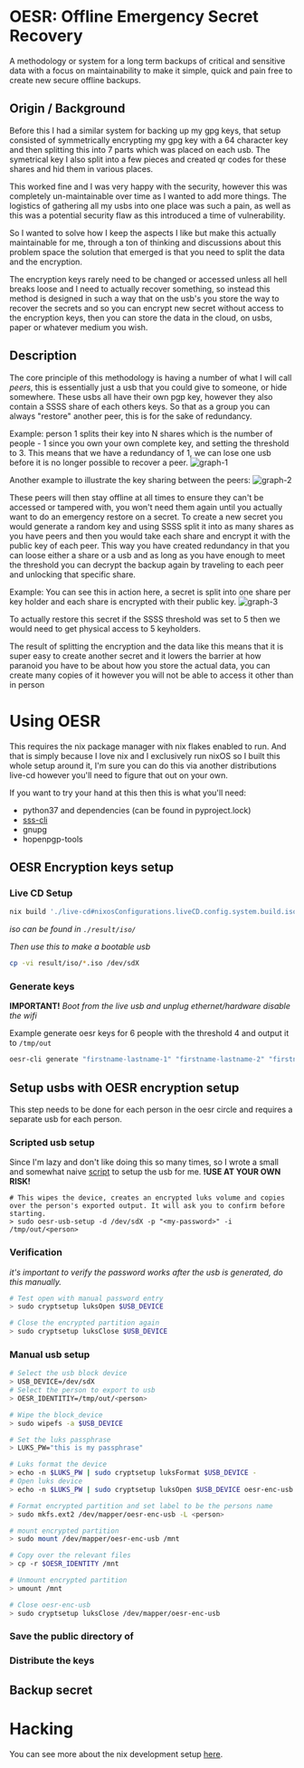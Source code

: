 # OESR: Offline Emergency Secret Recovery 

A methodology or system for a long term backups of critical and sensitive data with a focus on maintainability to make it simple, quick and pain free to create new secure offline backups. 


## Origin / Background 

Before this I had a similar system for backing up my gpg keys, that setup consisted of symmetrically encrypting my gpg key with a 64 character key and then splitting this into 7 parts which was placed on each usb. The symetrical key I also split into a few pieces and created qr codes for these shares and hid them in various places.

This worked fine and I was very happy with the security, however this was completely un-maintainable over time as I wanted to add more things. The logistics of gathering all my usbs into one place was such a pain, as well as this was a potential security flaw as this introduced a time of vulnerability.

So I wanted to solve how I keep the aspects I like but make this actually maintainable for me, through a ton of thinking and discussions about this problem space the solution that emerged is that you need to split the data and the encryption. 

The encryption keys rarely need to be changed or accessed unless all hell breaks loose and I need to actually recover something, so instead this method is designed in such a way that on the usb's you store the way to recover the secrets and so you can encrypt new secret without access to the encryption keys, then you can store the data in the cloud, on usbs, paper or whatever medium you wish.

## Description

The core principle of this methodology is having a number of what I will call _peers_, this is essentially just a usb that you could give to someone, or hide somewhere. These usbs all have their own pgp key, however they also contain a SSSS share of each others keys. So that as a group you can always "restore" another peer, this is for the sake of redundancy. 

Example: person 1 splits their key into N shares which is the number of people - 1 since you own your own complete key, and setting the threshold to 3. This means that we have a redundancy of 1, we can lose one usb before it is no longer possible to recover a peer.
![graph-1](./media/ssss-split-graph.png)

Another example to illustrate the key sharing between the peers:
![graph-2](./media/private-key-share-distribution.png)

These peers will then stay offline at all times to ensure they can't be accessed or tampered with, you won't need them again until you actually want to do an emergency restore on a secret. 
To create a new secret you would generate a random key and using SSSS split it into as many shares as you have peers and then you would take each share and encrypt it with the public key of  each peer. This way you have created redundancy in that you can loose either a share or a usb and as long as you have enough to meet the threshold you can decrypt the backup again by traveling to each peer and unlocking that specific share.

Example: You can see this in action here, a secret is split into one share per key holder and each share is encrypted with their public key.
![graph-3](./media/create-new-secure-backup.png)

To actually restore this secret if the SSSS threshold was set to 5 then we would need to get physical access to 5 keyholders.


The result of splitting the encryption and the data like this means that it is super easy to create another secret and it lowers the barrier at how paranoid you have to be about how you store the actual data, you can create many copies of it however you will not be able to access it other than in person

# Using OESR

This requires the nix package manager with nix flakes enabled to run. And that is simply because I love nix and I exclusively run nixOS so I built this whole setup around it, I'm sure you can do this via another distributions live-cd however you'll need to figure that out on your own.

If you want to try your hand at this then this is what you'll need:
- python37 and dependencies (can be found in pyproject.lock)
- [sss-cli](https://github.com/dsprenkels/sss-cli)
-  gnupg
-  hopenpgp-tools

## OESR Encryption keys setup
### Live CD Setup

```sh
nix build './live-cd#nixosConfigurations.liveCD.config.system.build.isoImage' 
```
_iso can be found in `./result/iso/`_ 

*Then use this to make a bootable usb*
```sh
cp -vi result/iso/*.iso /dev/sdX
```

### Generate keys

**IMPORTANT!** *Boot from the live usb and unplug ethernet/hardware disable the wifi*

Example generate oesr keys for 6 people with the threshold 4 and output it to `/tmp/out`
```sh
oesr-cli generate "firstname-lastname-1" "firstname-lastname-2" "firstname-lastname-3" "firstname-lastname-4" "firstname-lastname-5" "firstname-lastname-6" -t 3 -o /tmp/out
```

## Setup usbs with OESR encryption setup

This step needs to be done for each person in the oesr circle and requires a separate usb for each person.

### Scripted usb setup
Since I'm lazy and don't like doing this so many times, so I wrote a small and somewhat naive [script](./oesr_usb_setup.py) to setup the usb for me. **!USE AT YOUR OWN RISK!**
```
# This wipes the device, creates an encrypted luks volume and copies over the person's exported output. It will ask you to confirm before starting.
> sudo oesr-usb-setup -d /dev/sdX -p "<my-password>" -i /tmp/out/<person>
```

### Verification
_it's important to verify the password works after the usb is generated, do this manually._

```sh
# Test open with manual password entry
> sudo cryptsetup luksOpen $USB_DEVICE

# Close the encrypted partition again
> sudo cryptsetup luksClose $USB_DEVICE
```

### Manual usb setup

```sh
# Select the usb block device
> USB_DEVICE=/dev/sdX
# Select the person to export to usb
> OESR_IDENTITIY=/tmp/out/<person>

# Wipe the block_device
> sudo wipefs -a $USB_DEVICE

# Set the luks passphrase
> LUKS_PW="this is my passphrase"

# Luks format the device
> echo -n $LUKS_PW | sudo cryptsetup luksFormat $USB_DEVICE -
# Open luks device
> echo -n $LUKS_PW | sudo cryptsetup luksOpen $USB_DEVICE oesr-enc-usb -

# Format encrypted partition and set label to be the persons name
> sudo mkfs.ext2 /dev/mapper/oesr-enc-usb -L <person>

# mount encrypted partition
> sudo mount /dev/mapper/oesr-enc-usb /mnt

# Copy over the relevant files
> cp -r $OESR_IDENTITY /mnt

# Unmount encrypted partition
> umount /mnt

# Close oesr-enc-usb
> sudo cryptsetup luksClose /dev/mapper/oesr-enc-usb

```


### Save the public directory of 

### Distribute the keys

## Backup secret

# Hacking

You can see more about the nix development setup [here](./docs/HACKING.md).
